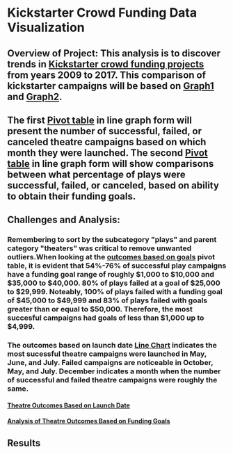 # Kickstarter Crowd Funding Data Visualization 

## Overview of Project: This analysis is to discover trends in [Kickstarter crowd funding projects](https://github.com/GNovakGit/Kickstarter-Challenge-1/blob/main/Kickstarter_challenge_1.xlsx) from years 2009 to 2017. This comparison of kickstarter campaigns will be based on [Graph1](https://github.com/GNovakGit/Kickstarter-Challenge-1/blob/main/Theatre_Outcomes_vs_Launch_Graph.png) and [Graph2](https://github.com/GNovakGit/Kickstarter-Challenge-1/blob/main/Outcomes_vs_Goals.png). 

## The first [Pivot table](https://github.com/GNovakGit/Kickstarter-Challenge-1/blob/main/Theatre_Outcomes_vs_Launch_Graph.png) in line graph form will present the number of successful, failed, or canceled theatre campaigns based on which month they were launched. The second [Pivot table](https://github.com/GNovakGit/Kickstarter-Challenge-1/blob/main/Outcomes_vs_Goals.png) in line graph form will show comparisons between what percentage of plays were successful, failed, or canceled, based on ability to obtain their funding goals.

## Challenges and Analysis: 

### Remembering to sort by the subcategory "plays" and parent category "theaters" was critical to remove unwanted outliers.When looking at the [outcomes based on goals](https://github.com/GNovakGit/Kickstarter-Challenge-1/blob/main/Outcomes_vs_Goals.png) pivot table, it is evident that 54%-76% of successful play campaigns have a funding goal range of roughly $1,000 to $10,000 and $35,000 to $40,000. 80% of plays failed at a goal of $25,000 to $29,999. Noteably, 100% of plays failed with a funding goal of $45,000 to $49,999 and 83% of plays failed with goals greater than or equal to $50,000. Therefore, the most succesful campaigns had goals of less than $1,000 up to $4,999.

### The outcomes based on launch date [Line Chart](https://github.com/GNovakGit/Kickstarter-Challenge-1/blob/main/Theatre_Outcomes_vs_Launch_Graph.png) indicates the most sucessful theatre campaigns were launched in May, June, and July. Failed campaigns are noticeable in October, May, and July. December indicates a month when the number of successful and failed theatre campaigns were roughly the same. 

#### [Theatre Outcomes Based on Launch Date](https://github.com/GNovakGit/Kickstarter-Challenge-1/blob/main/Theatre_Outcomes_vs_Launch_Graph.png)

#### [Analysis of Theatre Outcomes Based on Funding Goals](https://github.com/GNovakGit/Kickstarter-Challenge-1/blob/main/Outcomes_vs_Goals.png)


## Results

